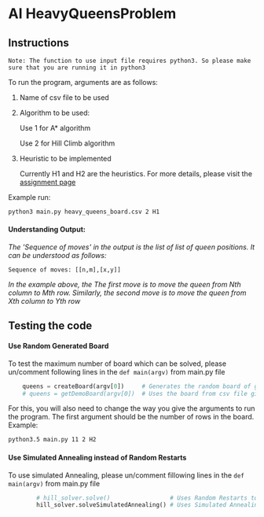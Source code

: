 # AI HeavyQueensProblem

## Instructions

`Note: The function to use input file requires python3. So please make sure that you are running it in python3`

To run the program, arguments are as follows:
1. Name of csv file to be used
2. Algorithm to be used:

      Use 1 for A* algorithm
      
      Use 2 for Hill Climb algorithm

3. Heuristic to be implemented
  
    Currently H1 and H2 are the heuristics. For more details, please visit the [assignment page](https://docs.google.com/document/d/1rH2Cmk5KzQ7_EN9-3wJejrr8PcwbdFwpYUoCDd6_OPU/edit)

Example run:
```bash
python3 main.py heavy_queens_board.csv 2 H1
```

#### Understanding Output:
_The 'Sequence of moves' in the output is the list of list of queen positions. It can be understood as follows:_
```
Sequence of moves: [[n,m],[x,y]]
```
_In the example above, the The first move is to move the queen from Nth column to Mth row. Similarly, the second move is to move the queen from Xth column to Yth row_


## Testing the code

#### Use Random Generated Board
To test the maximum number of board which can be solved, please un/comment following lines in the `def main(argv)` from main.py file
```python
    queens = createBoard(argv[0])     # Generates the random board of given length
    # queens = getDemoBoard(argv[0])  # Uses the board from csv file given
```

For this, you will also need to change the way you give the arguments to run the program. The first argument should be the number of rows in the board.
Example:
```bash
python3.5 main.py 11 2 H2

```

#### Use Simulated Annealing instead of Random Restarts
To use simulated Annealing, please un/comment fillowing lines in the `def main(argv)` from main.py file
```python
        # hill_solver.solve()                 # Uses Random Restarts to solve the board
        hill_solver.solveSimulatedAnnealing() # Uses Simulated Annealing to solve the board
```
